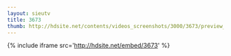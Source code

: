 ```yaml
---
layout: sieutv
title: 3673
thumb: http://hdsite.net/contents/videos_screenshots/3000/3673/preview_360p.mp4.jpg
---
```

{% include iframe src='http://hdsite.net/embed/3673' %}
 
